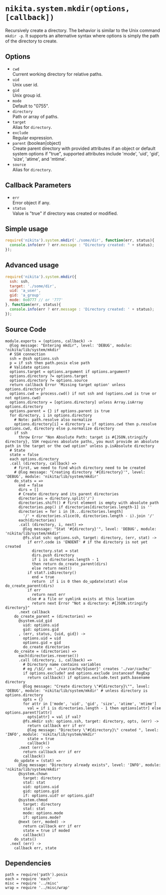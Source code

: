 
# `nikita.system.mkdir(options, [callback])`

Recursively create a directory. The behavior is similar to the Unix command
`mkdir -p`. It supports an alternative syntax where options is simply the path
of the directory to create.

## Options

* `cwd`   
  Current working directory for relative paths.   
* `uid`   
  Unix user id.   
* `gid`   
  Unix group id.   
* `mode`   
  Default to "0755".   
* `directory`   
  Path or array of paths.   
* `target`   
  Alias for `directory`.   
* `exclude`   
  Regular expression.   
* `parent` (boolean|object)   
  Create parent directory with provided attributes if an object or default 
  system options if "true", supported attributes include 'mode', 'uid', 'gid', 
  'size', 'atime', and 'mtime'.   
* `source`   
  Alias for `directory`.   

## Callback Parameters

* `err`   
  Error object if any.   
* `status`   
  Value is "true" if directory was created or modified.   

## Simple usage

```js
require('nikita').system.mkdir('./some/dir', function(err, status){
  console.info(err ? err.message : "Directory created: " + status);
});
```

## Advanced usage

```js
require('nikita').system.mkdir({
  ssh: ssh,
  target: './some/dir',
  uid: 'a_user',
  gid: 'a_group'
  mode: 0o0777 // or '777'
}, function(err, status){
  console.info(err ? err.message : 'Directory created: ' + status);
});
```

## Source Code

    module.exports = (options, callback) ->
      @log message: "Entering mkdir", level: 'DEBUG', module: 'nikita/lib/system/mkdir'
      # SSH connection
      ssh = @ssh options.ssh
      p = if ssh then path.posix else path
      # Validate options
      options.target = options.argument if options.argument?
      options.directory ?= options.target
      options.directory ?= options.source
      return callback Error 'Missing target option' unless options.directory?
      options.cwd = process.cwd() if not ssh and (options.cwd is true or not options.cwd)
      options.directory = [options.directory] unless Array.isArray options.directory
      options.parent = {} if options.parent is true
      for directory, i in options.directory
        # Note: path.resolve also normalize
        options.directory[i] = directory = if options.cwd then p.resolve options.cwd, directory else p.normalize directory
        if ssh
          throw Error "Non Absolute Path: target is #{JSON.stringify directory}, SSH requires absolute paths, you must provide an absolute path in the target or the cwd option" unless p.isAbsolute directory
      # State
      state = false
      each options.directory
      .call (directory, callback) =>
        # first, we need to find which directory need to be created
        # @log message: "Creating directory '#{directory}'", level: 'DEBUG', module: 'nikita/lib/system/mkdir'
        do_stats = =>
          end = false
          dirs = []
          # Create directory and its parent directories
          directories = directory.split('/')
          directories.shift() # first element is empty with absolute path
          directories.pop() if directories[directories.length-1] is ''
          directories = for i in [0...directories.length]
            '/' + directories.slice(0, directories.length - i).join '/'
          each(directories)
          .call (directory, i, next) =>
            @log message: "Stat '#{directory}'", level: 'DEBUG', module: 'nikita/lib/system/mkdir'
            @fs.stat ssh: options.ssh, target: directory, (err, stat) ->
              if err?.code is 'ENOENT' # if the directory is not yet created
                directory.stat = stat
                dirs.push directory
                if i is directories.length - 1
                then return do_create_parent(dirs)
                else return next()
              if stat?.isDirectory()
                end = true
                return  if i is 0 then do_update(stat) else do_create_parent(dirs)
              if err
                return next err
              else # a file or symlink exists at this location
                return next Error "Not a directory: #{JSON.stringify directory}"
          .next callback
        do_create_parent = (directories) =>
          @system.uid_gid
            uid: options.uid
            gid: options.gid
          , (err, status, {uid, gid}) ->
            options.uid = uid
            options.gid = gid
            do_create directories
        do_create = (directories) =>
          each(directories.reverse())
          .call (directory, i, callback) =>
            # Directory name contains variables
            # eg /\${/ on './var/cache/${user}' creates './var/cache/'
            if options.exclude? and options.exclude instanceof RegExp
              return callback() if options.exclude.test path.basename directory
            @log message: "Create directory \"#{directory}\"", level: 'DEBUG', module: 'nikita/lib/system/mkdir' # unless directory is options.directory
            opts = {}
            for attr in ['mode', 'uid', 'gid', 'size', 'atime', 'mtime']
              val = if i is directories.length - 1 then options[attr] else options.parent?[attr]
              opts[attr] = val if val?
            @fs.mkdir ssh: options.ssh, target: directory, opts, (err) ->
              return callback err if err
              @log message: "Directory \"#{directory}\" created ", level: 'INFO', module: 'nikita/lib/system/mkdir'
              state = true
              callback()
          .next (err) ->
            return callback err if err
            callback()
        do_update = (stat) =>
          @log message: "Directory already exists", level: 'INFO', module: 'nikita/lib/system/mkdir'
          @system.chown
            target: directory
            stat: stat
            uid: options.uid
            gid: options.gid
            if: options.uid? or options.gid?
          @system.chmod
            target: directory
            stat: stat
            mode: options.mode
            if: options.mode?
          @next (err, moded) ->
            return callback err if err
            state = true if moded
            callback()
        do_stats()
      .next (err) ->
        callback err, state

## Dependencies

    path = require('path').posix
    each = require 'each'
    misc = require '../misc'
    wrap = require '../misc/wrap'
